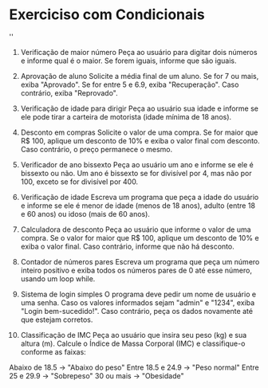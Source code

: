 # Exerciciso com Condicionais

''

1. Verificação de maior número
   Peça ao usuário para digitar dois números e informe qual é o maior. Se forem iguais, informe que são iguais.

2. Aprovação de aluno
   Solicite a média final de um aluno. Se for 7 ou mais, exiba "Aprovado". Se for entre 5 e 6.9, exiba "Recuperação". Caso contrário, exiba "Reprovado".

3. Verificação de idade para dirigir
   Peça ao usuário sua idade e informe se ele pode tirar a carteira de motorista (idade mínima de 18 anos).

4. Desconto em compras
   Solicite o valor de uma compra. Se for maior que R$ 100, aplique um desconto de 10% e exiba o valor final com desconto. Caso contrário, o preço permanece o mesmo.

5. Verificador de ano bissexto
   Peça ao usuário um ano e informe se ele é bissexto ou não. Um ano é bissexto se for divisível por 4, mas não por 100, exceto se for divisível por 400.

6. Verificação de idade
   Escreva um programa que peça a idade do usuário e informe se ele é menor de idade (menos de 18 anos), adulto (entre 18 e 60 anos) ou idoso (mais de 60 anos).

7. Calculadora de desconto
   Peça ao usuário que informe o valor de uma compra. Se o valor for maior que R$ 100, aplique um desconto de 10% e exiba o valor final. Caso contrário, informe que não há desconto.

8. Contador de números pares
   Escreva um programa que peça um número inteiro positivo e exiba todos os números pares de 0 até esse número, usando um loop while.

9. Sistema de login simples
   O programa deve pedir um nome de usuário e uma senha. Caso os valores informados sejam "admin" e "1234", exiba "Login bem-sucedido!". Caso contrário, peça os dados novamente até que estejam corretos.

10. Classificação de IMC
    Peça ao usuário que insira seu peso (kg) e sua altura (m). Calcule o Índice de Massa Corporal (IMC) e classifique-o conforme as faixas:

Abaixo de 18.5 → "Abaixo do peso"
Entre 18.5 e 24.9 → "Peso normal"
Entre 25 e 29.9 → "Sobrepeso"
30 ou mais → "Obesidade"
